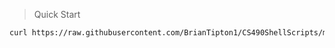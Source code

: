 > Quick Start 
```bash
curl https://raw.githubusercontent.com/BrianTipton1/CS490ShellScripts/main/start.sh | bash
```
